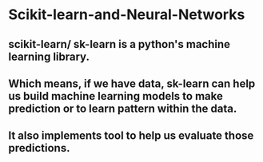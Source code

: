 # Scikit-learn-and-Neural-Networks

## scikit-learn/ sk-learn is a python's machine learning library. 
## Which means, if we have data, sk-learn can help us build machine learning models to make prediction or to learn pattern within the data.
## It also implements tool to help us evaluate those predictions.

